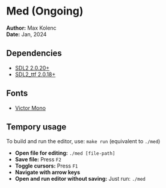 # Med (Ongoing)

**Author:** Max Kolenc  
**Date:** Jan, 2024

## Dependencies

- [SDL2 2.0.20+](https://wiki.libsdl.org/SDL2/FrontPage)
- [SDL2_ttf 2.0.18+](https://wiki.libsdl.org/SDL2_ttf/FrontPage)

## Fonts

- [Victor Mono](https://rubjo.github.io/victor-mono/)

## Tempory usage

To build and run the editor, use: `make run` (equivalent to `./med`)

- **Open file for editing:** `./med [file-path]`
- **Save file:** Press `F2`
- **Toggle cursors:** Press `F1`
- **Navigate with arrow keys**
- **Open and run editor without saving:** Just run: `./med`